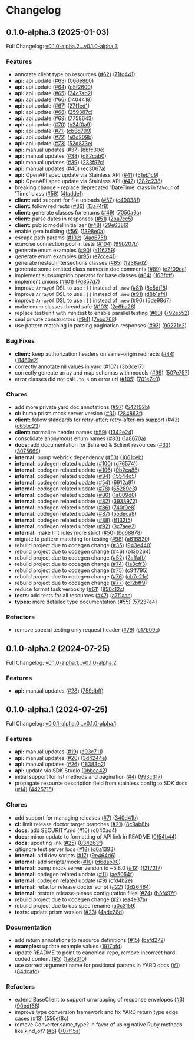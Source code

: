 # Changelog

## 0.1.0-alpha.3 (2025-01-03)

Full Changelog: [v0.1.0-alpha.2...v0.1.0-alpha.3](https://github.com/DefinitelyATestOrg/sam-ruby/compare/v0.1.0-alpha.2...v0.1.0-alpha.3)

### Features

* annotate client type on resources ([#62](https://github.com/DefinitelyATestOrg/sam-ruby/issues/62)) ([71fd441](https://github.com/DefinitelyATestOrg/sam-ruby/commit/71fd44138268546293ec833410da1954caec250a))
* **api:** api update ([#63](https://github.com/DefinitelyATestOrg/sam-ruby/issues/63)) ([066e8b0](https://github.com/DefinitelyATestOrg/sam-ruby/commit/066e8b0d7dbed87cd90d12c56d37f117eeb9bd6c))
* **api:** api update ([#64](https://github.com/DefinitelyATestOrg/sam-ruby/issues/64)) ([d5f2609](https://github.com/DefinitelyATestOrg/sam-ruby/commit/d5f26093fb8a60250b94825bf77520b2fdc5dbe4))
* **api:** api update ([#65](https://github.com/DefinitelyATestOrg/sam-ruby/issues/65)) ([24c7ab2](https://github.com/DefinitelyATestOrg/sam-ruby/commit/24c7ab2fca2311431fd09f89b762d04f9f794218))
* **api:** api update ([#66](https://github.com/DefinitelyATestOrg/sam-ruby/issues/66)) ([1404418](https://github.com/DefinitelyATestOrg/sam-ruby/commit/1404418e85fcd2e774c823678f50837f32dd09ef))
* **api:** api update ([#67](https://github.com/DefinitelyATestOrg/sam-ruby/issues/67)) ([27f1ed1](https://github.com/DefinitelyATestOrg/sam-ruby/commit/27f1ed10d93e76efb59f8b9721d4013e1dab8b04))
* **api:** api update ([#68](https://github.com/DefinitelyATestOrg/sam-ruby/issues/68)) ([259387c](https://github.com/DefinitelyATestOrg/sam-ruby/commit/259387cfc96b00033ca9fef7660e24881f670188))
* **api:** api update ([#69](https://github.com/DefinitelyATestOrg/sam-ruby/issues/69)) ([7758643](https://github.com/DefinitelyATestOrg/sam-ruby/commit/7758643254548865b14c07c3458ae6b937393ba6))
* **api:** api update ([#70](https://github.com/DefinitelyATestOrg/sam-ruby/issues/70)) ([b24f0a9](https://github.com/DefinitelyATestOrg/sam-ruby/commit/b24f0a9fc86f2c5a699710b7977cb5624195afdd))
* **api:** api update ([#71](https://github.com/DefinitelyATestOrg/sam-ruby/issues/71)) ([cb8d799](https://github.com/DefinitelyATestOrg/sam-ruby/commit/cb8d799cbdfd98d31e221305a778c8ac8d0173fc))
* **api:** api update ([#72](https://github.com/DefinitelyATestOrg/sam-ruby/issues/72)) ([e0d209b](https://github.com/DefinitelyATestOrg/sam-ruby/commit/e0d209b45cabc16b87063b30e99797546473ccbb))
* **api:** api update ([#73](https://github.com/DefinitelyATestOrg/sam-ruby/issues/73)) ([52d873e](https://github.com/DefinitelyATestOrg/sam-ruby/commit/52d873e19bfccdda7bd2265cdc5d0f1a33110579))
* **api:** manual updates ([#37](https://github.com/DefinitelyATestOrg/sam-ruby/issues/37)) ([8bfc30e](https://github.com/DefinitelyATestOrg/sam-ruby/commit/8bfc30ed43aac882df47b803fd19702ee289ff7d))
* **api:** manual updates ([#38](https://github.com/DefinitelyATestOrg/sam-ruby/issues/38)) ([d82cab0](https://github.com/DefinitelyATestOrg/sam-ruby/commit/d82cab0fb62cf76731cd41d6ee4a0252ab096a2a))
* **api:** manual updates ([#39](https://github.com/DefinitelyATestOrg/sam-ruby/issues/39)) ([233f97c](https://github.com/DefinitelyATestOrg/sam-ruby/commit/233f97c2260ec08904226c1bf1075380b638b800))
* **api:** manual updates ([#40](https://github.com/DefinitelyATestOrg/sam-ruby/issues/40)) ([ec3067a](https://github.com/DefinitelyATestOrg/sam-ruby/commit/ec3067a75dc5827fcf8010659fa3d044078f9be0))
* **api:** OpenAPI spec update via Stainless API ([#41](https://github.com/DefinitelyATestOrg/sam-ruby/issues/41)) ([51eb1c9](https://github.com/DefinitelyATestOrg/sam-ruby/commit/51eb1c9fc8a62e599d9d32d59681d5ed00d27b5b))
* **api:** OpenAPI spec update via Stainless API ([#42](https://github.com/DefinitelyATestOrg/sam-ruby/issues/42)) ([282c238](https://github.com/DefinitelyATestOrg/sam-ruby/commit/282c2387cdc7bfb4283724b18dc232d90bcfe3d9))
* breaking change - replace deprecated 'DateTime' class in favour of 'Time' class ([#58](https://github.com/DefinitelyATestOrg/sam-ruby/issues/58)) ([4faddef](https://github.com/DefinitelyATestOrg/sam-ruby/commit/4faddef7f6aa95df1da29e9ce72f1a509b591696))
* **client:** add support for file uploads ([#57](https://github.com/DefinitelyATestOrg/sam-ruby/issues/57)) ([c49038f](https://github.com/DefinitelyATestOrg/sam-ruby/commit/c49038fff8bd458e01a533ea4208bcb68caffeb0))
* **client:** follow redirects ([#36](https://github.com/DefinitelyATestOrg/sam-ruby/issues/36)) ([13a74f8](https://github.com/DefinitelyATestOrg/sam-ruby/commit/13a74f8ce5c67f1b2340996d77e1ad2c9d616c47))
* **client:** generate classes for enums ([#49](https://github.com/DefinitelyATestOrg/sam-ruby/issues/49)) ([7050a6a](https://github.com/DefinitelyATestOrg/sam-ruby/commit/7050a6ac99cfca6102092895e8853429b2d5aaf7))
* **client:** parse dates in responses ([#51](https://github.com/DefinitelyATestOrg/sam-ruby/issues/51)) ([2ba7ce5](https://github.com/DefinitelyATestOrg/sam-ruby/commit/2ba7ce5e75962039de4bc404fbff8842e5fba2a6))
* **client:** public model initializer ([#48](https://github.com/DefinitelyATestOrg/sam-ruby/issues/48)) ([29e6386](https://github.com/DefinitelyATestOrg/sam-ruby/commit/29e638651f24ccaa0dc83aa5854f7dc514927419))
* enable gem building ([#56](https://github.com/DefinitelyATestOrg/sam-ruby/issues/56)) ([1398e0a](https://github.com/DefinitelyATestOrg/sam-ruby/commit/1398e0a9b47fe68e3a837325c4f5a1c6a0db2fce))
* escape path params ([#102](https://github.com/DefinitelyATestOrg/sam-ruby/issues/102)) ([4ad675f](https://github.com/DefinitelyATestOrg/sam-ruby/commit/4ad675ff17f2422853f81c431e42af445866c82b))
* exercise connection pool in tests ([#104](https://github.com/DefinitelyATestOrg/sam-ruby/issues/104)) ([99b207b](https://github.com/DefinitelyATestOrg/sam-ruby/commit/99b207b33838671cd6d2d4527d52b0b10b9ff027))
* generate enum examples ([#90](https://github.com/DefinitelyATestOrg/sam-ruby/issues/90)) ([a116759](https://github.com/DefinitelyATestOrg/sam-ruby/commit/a1167596471c0db5a934616e92cfd62ecc1168df))
* generate enum examples ([#95](https://github.com/DefinitelyATestOrg/sam-ruby/issues/95)) ([e7cce41](https://github.com/DefinitelyATestOrg/sam-ruby/commit/e7cce414ca90e17c83429ad662c0257ee11112e7))
* generate nested intersections classes ([#85](https://github.com/DefinitelyATestOrg/sam-ruby/issues/85)) ([1238ad2](https://github.com/DefinitelyATestOrg/sam-ruby/commit/1238ad2906dee4eaa16c26130840d6d9180ab997))
* generate some omitted class names in doc comments ([#89](https://github.com/DefinitelyATestOrg/sam-ruby/issues/89)) ([e2f09ee](https://github.com/DefinitelyATestOrg/sam-ruby/commit/e2f09eeab31069e427942e80ace902ac591c3bb6))
* implement subsumption operator for base classes ([#84](https://github.com/DefinitelyATestOrg/sam-ruby/issues/84)) ([163fbff](https://github.com/DefinitelyATestOrg/sam-ruby/commit/163fbfffd46e63bc4bc80e9e2810dd899141756e))
* implement unions ([#101](https://github.com/DefinitelyATestOrg/sam-ruby/issues/101)) ([7d857d7](https://github.com/DefinitelyATestOrg/sam-ruby/commit/7d857d73b1553b9ffd0dd6983f7a408a98a1cb33))
* improve `ArrayOf` DSL to use `:[]` instead of `.new` ([#81](https://github.com/DefinitelyATestOrg/sam-ruby/issues/81)) ([8c5dff8](https://github.com/DefinitelyATestOrg/sam-ruby/commit/8c5dff8820b556b06a02733a0bc9528d89f87f0d))
* improve `ArrayOf` DSL to use `:[]` instead of `.new` ([#91](https://github.com/DefinitelyATestOrg/sam-ruby/issues/91)) ([d8b1af4](https://github.com/DefinitelyATestOrg/sam-ruby/commit/d8b1af455050fa5ee8b3d355af236f643aef91f3))
* improve `ArrayOf` DSL to use `:[]` instead of `.new` ([#96](https://github.com/DefinitelyATestOrg/sam-ruby/issues/96)) ([5de98d7](https://github.com/DefinitelyATestOrg/sam-ruby/commit/5de98d7b03fb2e1b040d0a9724d3cc04a5d48b96))
* make enum classes thread safe ([#103](https://github.com/DefinitelyATestOrg/sam-ruby/issues/103)) ([2c6ba26](https://github.com/DefinitelyATestOrg/sam-ruby/commit/2c6ba2600097d3d059b2d8a180add1b8191918a9))
* replace test/unit with minitest to enable parallel testing ([#60](https://github.com/DefinitelyATestOrg/sam-ruby/issues/60)) ([792e552](https://github.com/DefinitelyATestOrg/sam-ruby/commit/792e552628278c4befbf822a1a496b820cac5f09))
* seal private constructors ([#94](https://github.com/DefinitelyATestOrg/sam-ruby/issues/94)) ([7ebd768](https://github.com/DefinitelyATestOrg/sam-ruby/commit/7ebd768b4bc148eb547bf1df0b745afaea5e1aa5))
* use pattern matching in parsing pagination responses ([#93](https://github.com/DefinitelyATestOrg/sam-ruby/issues/93)) ([99271e2](https://github.com/DefinitelyATestOrg/sam-ruby/commit/99271e2e900ca9f3f78752db270a0ff47c56a67c))


### Bug Fixes

* **client:** keep authorization headers on same-origin redirects ([#44](https://github.com/DefinitelyATestOrg/sam-ruby/issues/44)) ([11469e2](https://github.com/DefinitelyATestOrg/sam-ruby/commit/11469e2b588b77ca24e8141fdfacc901627f81fd))
* correctly annotate nil values in yard ([#107](https://github.com/DefinitelyATestOrg/sam-ruby/issues/107)) ([3b3ce17](https://github.com/DefinitelyATestOrg/sam-ruby/commit/3b3ce1713f885d0a0df73867fce0fc21739d1644))
* correctly geneate array and map schemas with models ([#99](https://github.com/DefinitelyATestOrg/sam-ruby/issues/99)) ([507e757](https://github.com/DefinitelyATestOrg/sam-ruby/commit/507e757234651c83005556353ea287c596040637))
* error classes did not call `.to_s` on error uri ([#105](https://github.com/DefinitelyATestOrg/sam-ruby/issues/105)) ([701e7c0](https://github.com/DefinitelyATestOrg/sam-ruby/commit/701e7c0ea646bc05ad942f8ac71202525db938b0))


### Chores

* add more private yard doc annotations ([#97](https://github.com/DefinitelyATestOrg/sam-ruby/issues/97)) ([542192b](https://github.com/DefinitelyATestOrg/sam-ruby/commit/542192b62d3871424ff204b216e2d8ae046b6ef8))
* **ci:** bump prism mock server version ([#31](https://github.com/DefinitelyATestOrg/sam-ruby/issues/31)) ([284863f](https://github.com/DefinitelyATestOrg/sam-ruby/commit/284863fc8a2b79a28947a3c2f51c04c658154aef))
* **client:** follow standards for retry-after; retry-after-ms support ([#43](https://github.com/DefinitelyATestOrg/sam-ruby/issues/43)) ([c65bc23](https://github.com/DefinitelyATestOrg/sam-ruby/commit/c65bc239157df8e6dd69640ee9b4aa20bd046dea))
* **client:** normalize header names ([#59](https://github.com/DefinitelyATestOrg/sam-ruby/issues/59)) ([1342e24](https://github.com/DefinitelyATestOrg/sam-ruby/commit/1342e24479ab32ad6a090a8bb12940d892c6c3e0))
* consolidate anonymous enum names ([#83](https://github.com/DefinitelyATestOrg/sam-ruby/issues/83)) ([1a8670a](https://github.com/DefinitelyATestOrg/sam-ruby/commit/1a8670ad2135a1c3552841a282b2511b06dada46))
* **docs:** add documentation for $shared & $client resources ([#33](https://github.com/DefinitelyATestOrg/sam-ruby/issues/33)) ([3075669](https://github.com/DefinitelyATestOrg/sam-ruby/commit/307566987103113f9f9771f15ba5fee7c7dba6db))
* **internal:** bump webrick dependency ([#53](https://github.com/DefinitelyATestOrg/sam-ruby/issues/53)) ([1061ceb](https://github.com/DefinitelyATestOrg/sam-ruby/commit/1061ceb99b809f8931dd17b9e2411883d5ce45e2))
* **internal:** codegen related update ([#100](https://github.com/DefinitelyATestOrg/sam-ruby/issues/100)) ([d765741](https://github.com/DefinitelyATestOrg/sam-ruby/commit/d765741b0dac51f73aa30f9f87b30aa5b7dbfddf))
* **internal:** codegen related update ([#106](https://github.com/DefinitelyATestOrg/sam-ruby/issues/106)) ([0b2ca86](https://github.com/DefinitelyATestOrg/sam-ruby/commit/0b2ca8650a1f4eae0e4358df6c2b3f085b5da12f))
* **internal:** codegen related update ([#34](https://github.com/DefinitelyATestOrg/sam-ruby/issues/34)) ([15544c5](https://github.com/DefinitelyATestOrg/sam-ruby/commit/15544c5f697300488e0052c0b7bcc65a96f5bcd6))
* **internal:** codegen related update ([#54](https://github.com/DefinitelyATestOrg/sam-ruby/issues/54)) ([6912a91](https://github.com/DefinitelyATestOrg/sam-ruby/commit/6912a91b1dae865f3e3c4f09c7ec024c7464372d))
* **internal:** codegen related update ([#78](https://github.com/DefinitelyATestOrg/sam-ruby/issues/78)) ([65289e3](https://github.com/DefinitelyATestOrg/sam-ruby/commit/65289e3e94b56b22194a9c53c7498391db091660))
* **internal:** codegen related update ([#80](https://github.com/DefinitelyATestOrg/sam-ruby/issues/80)) ([1a009d0](https://github.com/DefinitelyATestOrg/sam-ruby/commit/1a009d0349c8ba5bad4c359b03c2f2923b54bfee))
* **internal:** codegen related update ([#82](https://github.com/DefinitelyATestOrg/sam-ruby/issues/82)) ([3938972](https://github.com/DefinitelyATestOrg/sam-ruby/commit/3938972d8549d59f93a928501d61a9084d6afda8))
* **internal:** codegen related update ([#86](https://github.com/DefinitelyATestOrg/sam-ruby/issues/86)) ([740f0e8](https://github.com/DefinitelyATestOrg/sam-ruby/commit/740f0e8ae8421cb668f3b8d01a9b44106f854b0a))
* **internal:** codegen related update ([#87](https://github.com/DefinitelyATestOrg/sam-ruby/issues/87)) ([55deca8](https://github.com/DefinitelyATestOrg/sam-ruby/commit/55deca818269446daf08821fc957a7cea09d50de))
* **internal:** codegen related update ([#88](https://github.com/DefinitelyATestOrg/sam-ruby/issues/88)) ([ff132f5](https://github.com/DefinitelyATestOrg/sam-ruby/commit/ff132f5e5fb16a8b1be1534c0e800660abeb3fe7))
* **internal:** codegen related update ([#92](https://github.com/DefinitelyATestOrg/sam-ruby/issues/92)) ([3c7aee2](https://github.com/DefinitelyATestOrg/sam-ruby/commit/3c7aee217cd5e06b98ffec816fafcac1e572e8c2))
* **internal:** make lint rules more strict ([#50](https://github.com/DefinitelyATestOrg/sam-ruby/issues/50)) ([bd68878](https://github.com/DefinitelyATestOrg/sam-ruby/commit/bd68878b36fc4d4ed3857afdd58796eb2c96999d))
* migrate to pattern matching for testing ([#98](https://github.com/DefinitelyATestOrg/sam-ruby/issues/98)) ([a616820](https://github.com/DefinitelyATestOrg/sam-ruby/commit/a616820494d09487ac2beab3f246b7b0cf324448))
* rebuild project due to codegen change ([#35](https://github.com/DefinitelyATestOrg/sam-ruby/issues/35)) ([943e440](https://github.com/DefinitelyATestOrg/sam-ruby/commit/943e4409761977f378bb324f8457da74f25cfa1d))
* rebuild project due to codegen change ([#46](https://github.com/DefinitelyATestOrg/sam-ruby/issues/46)) ([b13b264](https://github.com/DefinitelyATestOrg/sam-ruby/commit/b13b264431658d9ede74c76a9d270db6c152c430))
* rebuild project due to codegen change ([#52](https://github.com/DefinitelyATestOrg/sam-ruby/issues/52)) ([2affafb](https://github.com/DefinitelyATestOrg/sam-ruby/commit/2affafbabed7fda66a305f7da0864be1f816ea66))
* rebuild project due to codegen change ([#74](https://github.com/DefinitelyATestOrg/sam-ruby/issues/74)) ([1a3cff3](https://github.com/DefinitelyATestOrg/sam-ruby/commit/1a3cff350988dfcdcc0097386fda7b18dae85313))
* rebuild project due to codegen change ([#75](https://github.com/DefinitelyATestOrg/sam-ruby/issues/75)) ([c9ff795](https://github.com/DefinitelyATestOrg/sam-ruby/commit/c9ff7952aa45175f027817bc10c397df9269c4f2))
* rebuild project due to codegen change ([#76](https://github.com/DefinitelyATestOrg/sam-ruby/issues/76)) ([cb7e21c](https://github.com/DefinitelyATestOrg/sam-ruby/commit/cb7e21c4f51c0ffe32d55cfbf4ba4e9e7199dbca))
* rebuild project due to codegen change ([#77](https://github.com/DefinitelyATestOrg/sam-ruby/issues/77)) ([c12bff9](https://github.com/DefinitelyATestOrg/sam-ruby/commit/c12bff95172fb5f8fa46d92d8027995f2f96e80f))
* reduce format task verbosity ([#61](https://github.com/DefinitelyATestOrg/sam-ruby/issues/61)) ([850c12c](https://github.com/DefinitelyATestOrg/sam-ruby/commit/850c12ca98060d2696b61e91c255bc2046852885))
* **tests:** add tests for all resources ([#47](https://github.com/DefinitelyATestOrg/sam-ruby/issues/47)) ([a7f1aac](https://github.com/DefinitelyATestOrg/sam-ruby/commit/a7f1aac3251eed969d9f2be675b655c45a79738e))
* **types:** more detailed type documentation ([#55](https://github.com/DefinitelyATestOrg/sam-ruby/issues/55)) ([57237a4](https://github.com/DefinitelyATestOrg/sam-ruby/commit/57237a4795df36ed9d2b5b138f1b8bbd4605eb14))


### Refactors

* remove special testing only request header ([#79](https://github.com/DefinitelyATestOrg/sam-ruby/issues/79)) ([c17b09c](https://github.com/DefinitelyATestOrg/sam-ruby/commit/c17b09cc42c0002fbd7e2a768aee5a8bee141c9f))

## 0.1.0-alpha.2 (2024-07-25)

Full Changelog: [v0.1.0-alpha.1...v0.1.0-alpha.2](https://github.com/DefinitelyATestOrg/sam-ruby/compare/v0.1.0-alpha.1...v0.1.0-alpha.2)

### Features

* **api:** manual updates ([#28](https://github.com/DefinitelyATestOrg/sam-ruby/issues/28)) ([759dbff](https://github.com/DefinitelyATestOrg/sam-ruby/commit/759dbffcb2a316c5e435a286b6b986b9c17aab24))

## 0.1.0-alpha.1 (2024-07-25)

Full Changelog: [v0.0.1-alpha.0...v0.1.0-alpha.1](https://github.com/DefinitelyATestOrg/sam-ruby/compare/v0.0.1-alpha.0...v0.1.0-alpha.1)

### Features

* **api:** manual updates ([#19](https://github.com/DefinitelyATestOrg/sam-ruby/issues/19)) ([e93c711](https://github.com/DefinitelyATestOrg/sam-ruby/commit/e93c711ea07e950f27ceee1b2be8f9cddd331737))
* **api:** manual updates ([#20](https://github.com/DefinitelyATestOrg/sam-ruby/issues/20)) ([3d4244e](https://github.com/DefinitelyATestOrg/sam-ruby/commit/3d4244ea1ead6668942f312c0473db6c537ecac0))
* **api:** manual updates ([#26](https://github.com/DefinitelyATestOrg/sam-ruby/issues/26)) ([18383b2](https://github.com/DefinitelyATestOrg/sam-ruby/commit/18383b27fa89c84053aaa7aec618e5f573aafc5e))
* **api:** update via SDK Studio ([0bbca42](https://github.com/DefinitelyATestOrg/sam-ruby/commit/0bbca4274f25ed7c32ca8bdf091d10e57a61ea30))
* initial support for list methods and pagination ([#4](https://github.com/DefinitelyATestOrg/sam-ruby/issues/4)) ([993c317](https://github.com/DefinitelyATestOrg/sam-ruby/commit/993c317cb42b463302757995ecc70dc7d29f0e40))
* propagate resource description field from stainless config to SDK docs ([#14](https://github.com/DefinitelyATestOrg/sam-ruby/issues/14)) ([4425715](https://github.com/DefinitelyATestOrg/sam-ruby/commit/4425715b569486af44ad80a3e651bfea12f46a4c))


### Chores

* add support for managing releases ([#7](https://github.com/DefinitelyATestOrg/sam-ruby/issues/7)) ([340d41b](https://github.com/DefinitelyATestOrg/sam-ruby/commit/340d41b07b52ddf0b2f97637354bfc805d9096a8))
* **ci:** limit release doctor target branches ([#21](https://github.com/DefinitelyATestOrg/sam-ruby/issues/21)) ([8c9ab8b](https://github.com/DefinitelyATestOrg/sam-ruby/commit/8c9ab8b0bb307ad3e882490d11251d5fe4de8a24))
* **docs:** add SECURITY.md ([#16](https://github.com/DefinitelyATestOrg/sam-ruby/issues/16)) ([c040ad4](https://github.com/DefinitelyATestOrg/sam-ruby/commit/c040ad40fd76b46c05a3609708280867bb538a93))
* **docs:** minor update to formatting of API link in README ([0f54b44](https://github.com/DefinitelyATestOrg/sam-ruby/commit/0f54b440d317fec38a015aef43058db33a83b102))
* **docs:** updating link ([#25](https://github.com/DefinitelyATestOrg/sam-ruby/issues/25)) ([034263f](https://github.com/DefinitelyATestOrg/sam-ruby/commit/034263fac011d1b4f38e284dd6f991706018e62c))
* gitignore test server logs ([#18](https://github.com/DefinitelyATestOrg/sam-ruby/issues/18)) ([d6a1393](https://github.com/DefinitelyATestOrg/sam-ruby/commit/d6a139308cd4b9f0300b720764567d0f7076fc0b))
* **internal:** add dev scripts ([#17](https://github.com/DefinitelyATestOrg/sam-ruby/issues/17)) ([9e464d6](https://github.com/DefinitelyATestOrg/sam-ruby/commit/9e464d6c75b0781ba6f4d612cba6e80637e5fb54))
* **internal:** add scripts/mock ([#10](https://github.com/DefinitelyATestOrg/sam-ruby/issues/10)) ([d6dab90](https://github.com/DefinitelyATestOrg/sam-ruby/commit/d6dab90e15b8e4e73a6a7213d9068cee4364e985))
* **internal:** bump mock server version to ~5.8.0 ([#12](https://github.com/DefinitelyATestOrg/sam-ruby/issues/12)) ([f2172f7](https://github.com/DefinitelyATestOrg/sam-ruby/commit/f2172f752c9e5f677e3d4f1abaa2de57853c91b1))
* **internal:** codegen related update ([#11](https://github.com/DefinitelyATestOrg/sam-ruby/issues/11)) ([ae5054f](https://github.com/DefinitelyATestOrg/sam-ruby/commit/ae5054f3e60b1b034a8e992702b0c5fe5c67e528))
* **internal:** codegen related update ([#9](https://github.com/DefinitelyATestOrg/sam-ruby/issues/9)) ([cfd4b2e](https://github.com/DefinitelyATestOrg/sam-ruby/commit/cfd4b2ed9601d0f16480a9516a2d87c98d7e870f))
* **internal:** refactor release doctor script ([#22](https://github.com/DefinitelyATestOrg/sam-ruby/issues/22)) ([3d26464](https://github.com/DefinitelyATestOrg/sam-ruby/commit/3d26464e7f1c351818006c6b2af4d72dcffb6be4))
* **internal:** restore release-please configuration files ([#24](https://github.com/DefinitelyATestOrg/sam-ruby/issues/24)) ([b3f497f](https://github.com/DefinitelyATestOrg/sam-ruby/commit/b3f497f8fe90fff09f0f3634bf3975d226a0236b))
* rebuild project due to codegen change ([#2](https://github.com/DefinitelyATestOrg/sam-ruby/issues/2)) ([ea4e37a](https://github.com/DefinitelyATestOrg/sam-ruby/commit/ea4e37aa41faa424dbec3b974e2b4c65cba7580c))
* rebuild project due to oas spec rename ([a0c3159](https://github.com/DefinitelyATestOrg/sam-ruby/commit/a0c31592784656501a4b9b3e1033acb07dcc03ac))
* **tests:** update prism version ([#23](https://github.com/DefinitelyATestOrg/sam-ruby/issues/23)) ([4ade28d](https://github.com/DefinitelyATestOrg/sam-ruby/commit/4ade28d8273060e507c910e6feb3b5db8761ece0))


### Documentation

* add return annotations to resource definitions ([#15](https://github.com/DefinitelyATestOrg/sam-ruby/issues/15)) ([bafd272](https://github.com/DefinitelyATestOrg/sam-ruby/commit/bafd2727ff31fa39e27549dc648f227956fe9e6d))
* **examples:** update example values ([1917bfd](https://github.com/DefinitelyATestOrg/sam-ruby/commit/1917bfd4da32b9bfdfdf2b97059a8f4b38aeb394))
* update README to point to canonical repo, remove incorrect hard-coded content ([#5](https://github.com/DefinitelyATestOrg/sam-ruby/issues/5)) ([1a6e310](https://github.com/DefinitelyATestOrg/sam-ruby/commit/1a6e310af5d555f1ee01e73fec7398756e29e8f1))
* use correct argument name for positional params in YARD docs ([#1](https://github.com/DefinitelyATestOrg/sam-ruby/issues/1)) ([84dcafd](https://github.com/DefinitelyATestOrg/sam-ruby/commit/84dcafd268a17150c956ca320e251f40e686e71f))


### Refactors

* extend BaseClient to support unwrapping of response envelopes ([#3](https://github.com/DefinitelyATestOrg/sam-ruby/issues/3)) ([90bdf68](https://github.com/DefinitelyATestOrg/sam-ruby/commit/90bdf6839c431839ad785542b602be4faf98351f))
* improve type conversion framework and fix YARD return type edge cases ([#13](https://github.com/DefinitelyATestOrg/sam-ruby/issues/13)) ([556ef8c](https://github.com/DefinitelyATestOrg/sam-ruby/commit/556ef8c5d354b643fa3ff157f18a7ca6c35b5c55))
* remove Converter.same_type? in favor of using native Ruby methods like kind_of? ([#6](https://github.com/DefinitelyATestOrg/sam-ruby/issues/6)) ([707f15a](https://github.com/DefinitelyATestOrg/sam-ruby/commit/707f15a95400bceea068962cea014eda1455dff2))
